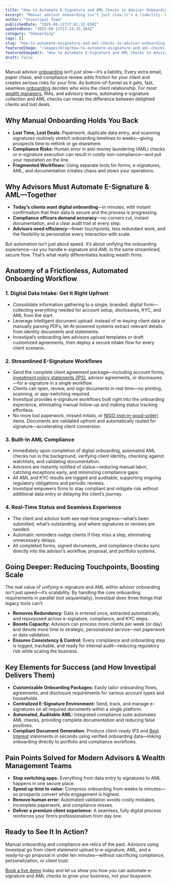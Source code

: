 ```yaml
---
title: "How to Automate E-Signature and AML Checks in Advisor Onboarding Without Sacrificing Client Experience"
excerpt: "Manual advisor onboarding isn’t just slow-it’s a liability. Every extra email, paper chase, and compliance review adds friction for your client and creates serious risks for your firm."
author: "Investipal Team"
publishedDate: "2025-08-11T17:01:33.658Z"
updatedDate: "2025-08-11T17:14:25.364Z"
category: "Onboarding"
tags: []
slug: "how-to-automate-esignature-and-aml-checks-in-advisor-onboarding-without-sacrificing-client-experience"
featuredImage: "/images/blog/how-to-automate-esignature-and-aml-checks-in-advisor-onboarding-without-sacrificing-client-experience__hero.png"
featuredImageAlt: "How to Automate E-Signature and AML Checks in Advisor Onboarding Without Sacrificing Client Experience"
draft: false
---
```

<p id="">Manual advisor <a href="/blog/category/onboarding">onboarding</a> isn’t just slow—it’s a liability. Every extra email, paper chase, and compliance review adds friction for your client and creates serious risks for your firm. As bottom-of-funnel as it gets, fast, seamless <a href="/blog/category/onboarding">onboarding</a> decides who wins the client relationship. For most <a href="/segments/wealth-managers">wealth managers</a>, RIAs, and advisory teams, automating e-signature collection and AML checks can mean the difference between delighted clients and lost deals.</p><h2 id="">Why Manual Onboarding Holds You Back</h2><ul id=""><li id=""><strong id="">Lost Time, Lost Deals:</strong> Paperwork, duplicate data entry, and scanning signatures routinely stretch onboarding timelines to weeks—giving prospects time to rethink or go elsewhere.</li><li id=""><strong id="">Compliance Risks:</strong> Human error in anti-money laundering (AML) checks or e-signature execution can result in costly non-compliance—and put your reputation on the line.</li><li id=""><strong id="">Fragmented Workflows:</strong> Using separate tools for forms, e-signatures, AML, and documentation creates chaos and slows your operations.</li></ul><h2 id="">Why Advisors Must Automate E-Signature & AML—Together</h2><ul id=""><li id=""><strong id="">Today’s clients want digital onboarding</strong>—in minutes, with instant confirmation that their data is secure and the process is progressing.</li><li id=""><strong id="">Compliance officers demand accuracy</strong>—no corners cut, instant documentation, and a clear audit trail at every step.</li><li id=""><strong id="">Advisors need efficiency</strong>—fewer touchpoints, less redundant work, and the flexibility to personalize every interaction with scale.</li></ul><p id="">But automation isn’t just about speed. It’s about unifying the onboarding experience—so you handle e-signature and AML in the same streamlined, secure flow. That’s what really differentiates leading wealth firms.</p><h2 id="">Anatomy of a Frictionless, Automated Onboarding Workflow</h2><h3 id="">1. Digital Data Intake: Get It Right Upfront</h3><ul id=""><li id="">Consolidate information gathering to a single, branded, digital form—collecting everything needed for account setup, disclosures, KYC, and AML from the start.</li><li id="">Leverage intelligent document upload: instead of re-keying client data or manually parsing PDFs, let AI-powered systems extract relevant details from identity documents and statements.</li><li id="">Investipal’s onboarding lets advisors upload templates or draft customized agreements, then deploy a secure intake flow for every client scenario.</li></ul><h3 id="">2. Streamlined E-Signature Workflows</h3><ul id=""><li id="">Send the complete client agreement package—including account forms, <a href="/features/investment-policy-statements" id="">investment policy statements (IPS)</a>, advisor agreements, or disclosures—for e-signature in a single workflow.</li><li id="">Clients can open, review, and sign documents in real time—no printing, scanning, or app-switching required.</li><li id="">Investipal provides e-signature workflows built right into the onboarding experience, eliminating manual follow-up and making status tracking effortless.</li><li id="">No more lost paperwork, missed initials, or <a href="/blog/understanding-nigos-why-theyre-costing-your-firm-and-how-to-reduce-them" id="">NIGO (not-in-good-order)</a> items. Documents are validated upfront and automatically routed for signature—accelerating client conversion.</li></ul><h3 id="">3. Built-In AML Compliance</h3><ul id=""><li id="">Immediately upon completion of digital onboarding, automated AML checks run in the background, verifying client identity, checking against watchlists, and validating documentation.</li><li id="">Advisors are instantly notified of status—reducing manual labor, catching exceptions early, and minimizing compliance gaps.</li><li id="">All AML and KYC results are logged and auditable, supporting ongoing regulatory obligations and periodic reviews.</li><li id="">Investipal empowers firms to stay compliant and mitigate risk without additional data entry or delaying the client’s journey.</li></ul><h3 id="">4. Real-Time Status and Seamless Experience</h3><ul id=""><li id="">The client and advisor both see real-time progress—what’s been submitted, what’s outstanding, and where signatures or reviews are needed.</li><li id="">Automatic reminders nudge clients if they miss a step, eliminating unnecessary delays.</li><li id="">All completed forms, signed documents, and compliance checks sync directly into the advisor’s workflow, proposal, and portfolio systems.</li></ul><h2 id="">Going Deeper: Reducing Touchpoints, Boosting Scale</h2><p id="">The real value of unifying e-signature and AML within advisor onboarding isn’t just speed—it’s scalability. By handling the core onboarding requirements in parallel (not sequentially), Investipal does three things that legacy tools can’t:</p><ul id=""><li id=""><strong id="">Removes Redundancy:</strong> Data is entered once, extracted automatically, and repurposed across e-signature, compliance, and KYC steps.</li><li id=""><strong id="">Boosts Capacity:</strong> Advisors can process more clients per week (or day) and devote more time to strategic, personalized service—not paperwork or data validation.</li><li id=""><strong id="">Ensures Consistency & Control:</strong> Every compliance and onboarding step is logged, trackable, and ready for internal audit—reducing regulatory risk while scaling the business.</li></ul><h2 id="">Key Elements for Success (and How Investipal Delivers Them)</h2><ul id=""><li id=""><strong id="">Customizable Onboarding Packages:</strong> Easily tailor onboarding flows, agreements, and disclosure requirements for various account types and households.</li><li id=""><strong id="">Centralized E-Signature Environment:</strong> Send, track, and manage e-signatures on all required documents within a single platform.</li><li id=""><strong id="">Automated, Auditable AML:</strong> Integrated compliance suite automates AML checks, providing complete documentation and reducing false positives.</li><li id=""><strong id="">Compliant Document Generation:</strong> Produce client-ready IPS and <a href="/features/regulation-best-interest-generator" id="">Best Interest</a> statements in seconds using verified onboarding data—linking onboarding directly to portfolio and compliance workflows.</li></ul><h2 id="">Pain Points Solved for Modern Advisors & Wealth Management Teams</h2><ul id=""><li id=""><strong id="">Stop switching apps:</strong> Everything from data entry to signatures to AML happens in one secure place.</li><li id=""><strong id="">Speed up time to value:</strong> Compress onboarding from weeks to minutes—so prospects convert while engagement is highest.</li><li id=""><strong id="">Remove human error:</strong> Automated validation avoids costly mistakes, incomplete paperwork, and compliance misses.</li><li id=""><strong id="">Deliver a premium client experience:</strong> A seamless, fully digital process reinforces your firm’s professionalism from day one.</li></ul><h2 id="">Ready to See It In Action?</h2><p id="">Manual onboarding and compliance are relics of the past. Advisors using Investipal go from client statement upload to e-signature, AML, and a ready-to-go proposal in under ten minutes—without sacrificing compliance, personalization, or client trust.</p><p id=""><a href="/book-a-demo" id="">Book a live demo</a> today and let us show you how you can automate e-signature and AML checks to grow your business, not your busywork.</p>